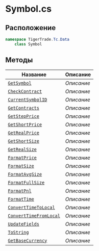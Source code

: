 
# Symbol.cs
## Расположение
```csharp
namespace TigerTrade.Tc.Data  
    class Symbol
```

## Методы
| Название | Описание |
| --- | --- |
| [`GetSymbol`](./Методы/GetSymbol.md) | *Описание* |
| [`CheckContract`](./Методы/CheckContract.md) | *Описание* |
| [`CurrentSymbolID`](./Методы/CurrentSymbolID.md) | *Описание* |
| [`GetContracts`](./Методы/GetContracts.md) | *Описание* |
| [`GetStepPrice`](./Методы/GetStepPrice.md) | *Описание* |
| [`GetShortPrice`](./Методы/GetShortPrice.md) | *Описание* |
| [`GetRealPrice`](./Методы/GetRealPrice.md) | *Описание* |
| [`GetShortSize`](./Методы/GetShortSize.md) | *Описание* |
| [`GetRealSize`](./Методы/GetRealSize.md) | *Описание* |
| [`FormatPrice`](./Методы/FormatPrice.md) | *Описание* |
| [`FormatSize`](./Методы/FormatSize.md) | *Описание* |
| [`FormatAvgSize`](./Методы/FormatAvgSize.md) | *Описание* |
| [`FormatFullSize`](./Методы/FormatFullSize.md) | *Описание* |
| [`FormatPnl`](./Методы/FormatPnl.md) | *Описание* |
| [`FormatTime`](./Методы/FormatTime.md) | *Описание* |
| [`ConvertTimeToLocal`](./Методы/ConvertTimeToLocal.md) | *Описание* |
| [`ConvertTimeFromLocal`](./Методы/ConvertTimeFromLocal.md) | *Описание* |
| [`UpdateFields`](./Методы/UpdateFields.md) | *Описание* |
| [`ToString`](./Методы/ToString.md) | *Описание* |
| [`GetBaseCurrency`](./Методы/GetBaseCurrency.md) | *Описание* |
